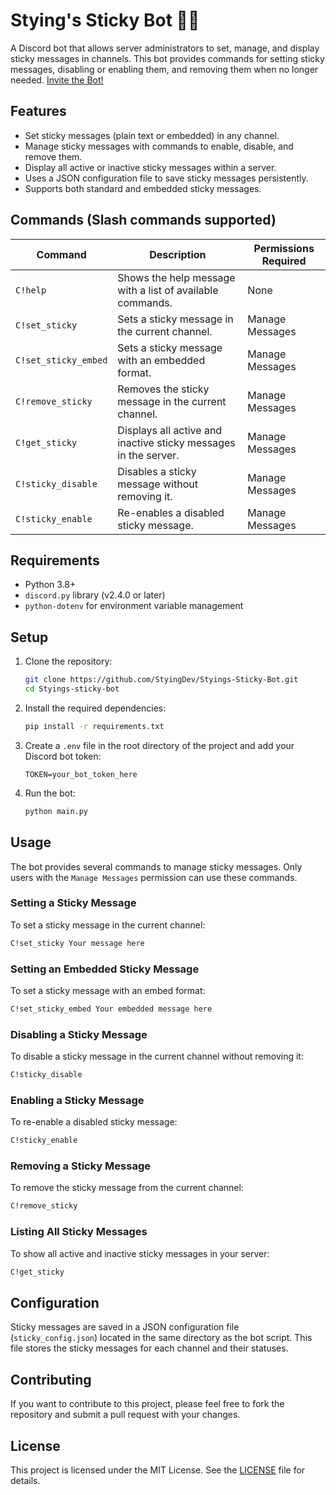 # Stying's Sticky Bot 📌📄

A Discord bot that allows server administrators to set, manage, and display sticky messages in channels. This bot provides commands for setting sticky messages, disabling or enabling them, and removing them when no longer needed. [Invite the Bot!](https://discord.com/oauth2/authorize?client_id=1232239465502605352&permissions=277025515584&integration_type=0&scope=bot)

## Features

- Set sticky messages (plain text or embedded) in any channel.
- Manage sticky messages with commands to enable, disable, and remove them.
- Display all active or inactive sticky messages within a server.
- Uses a JSON configuration file to save sticky messages persistently.
- Supports both standard and embedded sticky messages.

## Commands (Slash commands supported)

| Command                 | Description                                                         | Permissions Required       |
|-------------------------|---------------------------------------------------------------------|-----------------------------|
| `C!help`                | Shows the help message with a list of available commands.            | None                        |
| `C!set_sticky`          | Sets a sticky message in the current channel.                        | Manage Messages             |
| `C!set_sticky_embed`    | Sets a sticky message with an embedded format.                       | Manage Messages             |
| `C!remove_sticky`       | Removes the sticky message in the current channel.                   | Manage Messages             |
| `C!get_sticky`          | Displays all active and inactive sticky messages in the server.      | Manage Messages             |
| `C!sticky_disable`      | Disables a sticky message without removing it.                       | Manage Messages             |
| `C!sticky_enable`       | Re-enables a disabled sticky message.                                | Manage Messages             |

## Requirements

- Python 3.8+
- `discord.py` library (v2.4.0 or later)
- `python-dotenv` for environment variable management

## Setup

1. Clone the repository:

    ```sh
    git clone https://github.com/StyingDev/Styings-Sticky-Bot.git
    cd Styings-sticky-bot
    ```

2. Install the required dependencies:

    ```sh
    pip install -r requirements.txt
    ```

3. Create a `.env` file in the root directory of the project and add your Discord bot token:

    ```env
    TOKEN=your_bot_token_here
    ```

4. Run the bot:

    ```sh
    python main.py
    ```

## Usage

The bot provides several commands to manage sticky messages. Only users with the `Manage Messages` permission can use these commands.

### Setting a Sticky Message

To set a sticky message in the current channel:

```sh
C!set_sticky Your message here
```

### Setting an Embedded Sticky Message

To set a sticky message with an embed format:

```sh
C!set_sticky_embed Your embedded message here
```

### Disabling a Sticky Message

To disable a sticky message in the current channel without removing it:

```sh
C!sticky_disable
```

### Enabling a Sticky Message

To re-enable a disabled sticky message:

```sh
C!sticky_enable
```

### Removing a Sticky Message

To remove the sticky message from the current channel:

```sh
C!remove_sticky
```

### Listing All Sticky Messages

To show all active and inactive sticky messages in your server:

```sh
C!get_sticky
```

## Configuration

Sticky messages are saved in a JSON configuration file (`sticky_config.json`) located in the same directory as the bot script. This file stores the sticky messages for each channel and their statuses.


## Contributing

If you want to contribute to this project, please feel free to fork the repository and submit a pull request with your changes.

## License

This project is licensed under the MIT License. See the [LICENSE](LICENSE) file for details.
